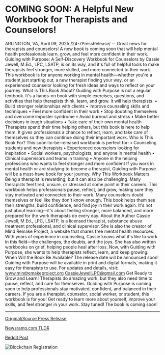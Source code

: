 # COMING SOON: A Helpful New Workbook for Therapists and Counselors!

ARLINGTON, VA, April 09, 2025 /24-7PressRelease/ -- Great news for therapists and counselors! A new book is coming soon that will help mental health professionals learn, grow, and feel more confident in their work. Guiding with Purpose: A Self-Discovery Workbook for Counselors by Cassie Jewell, M.Ed., LPC, LSATP, is on its way, and it's full of helpful tools to make therapists feel stronger, more skilled, and more connected to their work.  This workbook is for anyone working in mental health—whether you're a student just starting out, a new therapist finding your way, or an experienced counselor looking for fresh ideas and ways to reflect on your journey.  What Is This Book About? Guiding with Purpose is not a regular textbook. It's a hands-on book with simple exercises, questions, and activities that help therapists think, learn, and grow.  It will help therapists: •	Build stronger relationships with clients •	Improve counseling skills and techniques •	Feel more confident in their work •	Stop doubting themselves and overcome imposter syndrome •	Avoid burnout and stress •	Make better decisions in tough situations •	Take care of their own mental health  Therapists spend their time helping others, but this book is here to help them. It gives professionals a chance to reflect, learn, and take care of themselves so they can continue doing their important work.  Who Is This Book For? This soon-to-be-released workbook is perfect for: •	Counseling students and new therapists •	Experienced counselors looking for inspiration •	Social workers, psychologists, and anyone in mental health •	Clinical supervisors and teams in training •	Anyone in the helping professions who wants to feel stronger and more confident  If you work in mental health or are studying to become a therapist, Guiding with Purpose will be a must-have book for your journey.  Why This Workbook Matters Being a therapist is rewarding, but it can also be challenging. Many therapists feel tired, unsure, or stressed at some point in their careers. This workbook helps professionals pause, reflect, and grow, making sure they stay motivated and connected to their work.  Many counselors doubt themselves or feel like they don't know enough. This book helps them see their strengths, build confidence, and find joy in their work again.  It's not just about learning—it's about feeling stronger, more balanced, and more prepared for the work therapists do every day.  About the Author Cassie Jewell, M.Ed., LPC, LSATP, is a licensed therapist, substance abuse treatment professional, and clinical supervisor. She is also the creator of Mind Remake Project, a website that shares free mental health resources.  With years of experience in counseling, Cassie knows what it's like to work in this field—the challenges, the doubts, and the joys. She has also written workbooks on grief, helping people heal after loss. Now, with Guiding with Purpose, she wants to help therapists reflect, learn, and keep growing.  When Will the Book Be Available? The release date will be announced soon! Guiding with Purpose will be available in print and digital formats, making it easy for therapists to use.  For updates and details, visit: www.mindremakeproject.org CassieJewellLPC@gmail.com  Get Ready to Grow and Learn! Therapists do amazing work, but they also need time to pause, reflect, and care for themselves. Guiding with Purpose is coming soon to help professionals stay motivated, confident, and balanced in their careers.  If you are a therapist, counselor, social worker, or student, this workbook is for you! Get ready to learn more about yourself, improve your skills, and feel stronger in your work.  Stay tuned! The book is coming soon! 

---

[Original/Source Press Release](https://www.24-7pressrelease.com/press-release/521580/coming-soon-a-helpful-new-workbook-for-therapists-and-counselors)
                    

[Newsramp.com TLDR](https://newsramp.com/curated-news/new-self-discovery-workbook-for-counselors-to-enhance-skills-and-confidence/54e95dba9ad236fc4ea89706e470884c) 

 



[Reddit Post](https://www.reddit.com/r/BookNews/comments/1juzwx0/new_selfdiscovery_workbook_for_counselors_to/) 



![Blockchain Registration](https://cdn.newsramp.app/24-7PressRelease/qrcode/254/9/corndEPE.webp)